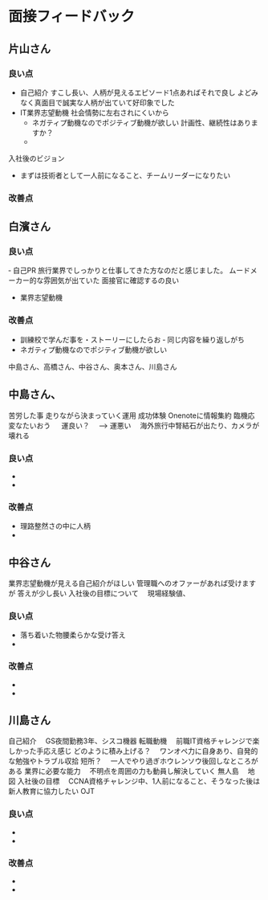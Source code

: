 # 面接フィードバック

## 片山さん
### 良い点
- 自己紹介
すこし長い、人柄が見えるエピソード1点あればそれで良し
よどみなく真面目で誠実な人柄が出ていて好印象でした
- IT業界志望動機
社会情勢に左右されにくいから  
  - ネガティプ動機なのでポジティブ動機が欲しい
計画性、継続性はありますか？
  - 
入社後のビジョン
  - まずは技術者として一人前になること、チームリーダーになりたい

### 改善点


## 白濱さん
### 良い点
‐ 自己PR
  旅行業界でしっかりと仕事してきた方なのだと感じました。
  ムードメーカー的な雰囲気が出ていた
  面接官に確認するの良い
- 業界志望動機
### 改善点
  - 訓練校で学んだ事を・ストーリーにしたらお
  ‐ 同じ内容を繰り返しがち  
  - ネガティプ動機なのでポジティブ動機が欲しい

中島さん、高橋さん、中谷さん、奥本さん、川島さん
## 中島さん、
苦労した事
  走りながら決まっていく運用
成功体験
  Onenoteに情報集約
臨機応変なたいおう
　
運良い？
　--> 運悪い
　海外旅行中腎結石が出たり、カメラが壊れる
### 良い点
- 
- 

### 改善点
- 理路整然さの中に人柄
- 

## 中谷さん
業界志望動機が見える自己紹介がほしい
管理職へのオファーがあれば受けますが
答えが少し長い
入社後の目標について
　現場経験値、
### 良い点
- 落ち着いた物腰柔らかな受け答え    
- 

### 改善点
- 
- 

## 川島さん
自己紹介
　GS夜間勤務3年、シスコ機器
転職動機
　前職IT資格チャレンジで楽しかった手応え感じ
どのように積み上げる？
　ワンオペ力に自身あり、自発的な勉強やトラブル収拾
短所？
　一人でやり過ぎホウレンソウ後回しなところがある
業界に必要な能力
　不明点を周囲の力も動員し解決していく
無人島
　地図
入社後の目標
　CCNA資格チャレンジ中、1人前になること、そうなった後は新人教育に協力したい
OJT
### 良い点
- 
- 

### 改善点
- 
- 
